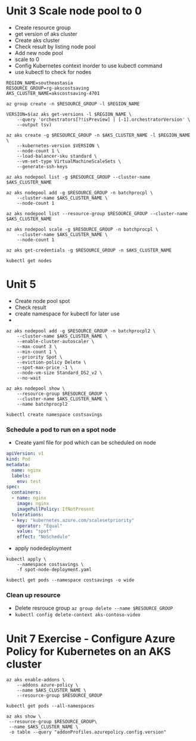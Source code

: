 # Unit 3 Scale node pool to 0

- Create resource group
- get version of aks cluster
- Create aks cluster
- Check result by listing node pool
- Add new node pool
- scale to 0
- Config Kubernetes context inorder to use kubectl command
- use kubectl to check for nodes

```
REGION_NAME=southeastasia
RESOURCE_GROUP=rg-akscostsaving
AKS_CLUSTER_NAME=akscostsaving-4701

az group create -n $RESOURCE_GROUP -l $REGION_NAME

VERSION=$(az aks get-versions -l $REGION_NAME \
    --query 'orchestrators[?!isPreview] | [-1].orchestratorVersion' \
    --output tsv)

az aks create -g $RESOURCE_GROUP -n $AKS_CLUSTER_NAME -l $REGION_NAME \
    --kubernetes-version $VERSION \
    --node-count 1 \
    --load-balancer-sku standard \
    --vm-set-type VirtualMachineScaleSets \
    --generate-ssh-keys

az aks nodepool list -g $RESOURCE_GROUP --cluster-name $AKS_CLUSTER_NAME

az aks nodepool add -g $RESOURCE_GROUP -n batchprocpl \
    --cluster-name $AKS_CLUSTER_NAME \
    --node-count 1

az aks nodepool list --resource-group $RESOURCE_GROUP --cluster-name $AKS_CLUSTER_NAME

az aks nodepool scale -g $RESOURCE_GROUP -n batchprocpl \
    --cluster-name $AKS_CLUSTER_NAME \
    --node-count 1

az aks get-credentials -g $RESOURCE_GROUP -n $AKS_CLUSTER_NAME

kubectl get nodes
```

# Unit 5
- Create node pool spot
- Check result
- create namespace for kubectl for later use
- 

```
az aks nodepool add -g $RESOURCE_GROUP -n batchprocpl2 \
    --cluster-name $AKS_CLUSTER_NAME \
    --enable-cluster-autoscaler \
    --max-count 3 \
    --min-count 1 \
    --priority Spot \
    --eviction-policy Delete \
    --spot-max-price -1 \
    --node-vm-size Standard_DS2_v2 \
    --no-wait

az aks nodepool show \
    --resource-group $RESOURCE_GROUP \
    --cluster-name $AKS_CLUSTER_NAME \
    --name batchprocpl2

kubectl create namespace costsavings
```

### Schedule a pod to run on a spot node
- Create yaml file for pod which can be scheduled on node

```yaml
apiVersion: v1
kind: Pod
metadata:
  name: nginx
  labels:
    env: test
spec:
  containers:
  - name: nginx
    image: nginx
    imagePullPolicy: IfNotPresent
  tolerations:
  - key: "kubernetes.azure.com/scalesetpriority"
    operator: "Equal"
    value: "spot"
    effect: "NoSchedule"
```

- apply nodedeployment

```
kubectl apply \
    --namespace costsavings \
    -f spot-node-deployment.yaml

kubectl get pods --namespace costsavings -o wide
```

### Clean up resource
- Delete resrouce group `az group delete --name $RESOURCE_GROUP`
- `kubectl config delete-context aks-contoso-video`

# Unit 7 Exercise - Configure Azure Policy for Kubernetes on an AKS cluster

```
az aks enable-addons \
    --addons azure-policy \
    --name $AKS_CLUSTER_NAME \
    --resource-group $RESOURCE_GROUP

kubectl get pods --all-namespaces

az aks show \
 --resource-group $RESOURCE_GROUP\
 --name $AKS_CLUSTER_NAME \
 -o table --query "addonProfiles.azurepolicy.config.version"

```